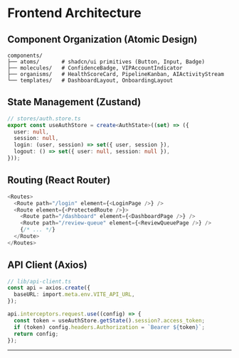 # Frontend Architecture

## Component Organization (Atomic Design)

```
components/
├── atoms/       # shadcn/ui primitives (Button, Input, Badge)
├── molecules/   # ConfidenceBadge, VIPAccountIndicator
├── organisms/   # HealthScoreCard, PipelineKanban, AIActivityStream
└── templates/   # DashboardLayout, OnboardingLayout
```

## State Management (Zustand)

```typescript
// stores/auth.store.ts
export const useAuthStore = create<AuthState>((set) => ({
  user: null,
  session: null,
  login: (user, session) => set({ user, session }),
  logout: () => set({ user: null, session: null }),
}));
```

## Routing (React Router)

```typescript
<Routes>
  <Route path="/login" element={<LoginPage />} />
  <Route element={<ProtectedRoute />}>
    <Route path="/dashboard" element={<DashboardPage />} />
    <Route path="/review-queue" element={<ReviewQueuePage />} />
    {/* ... */}
  </Route>
</Routes>
```

## API Client (Axios)

```typescript
// lib/api-client.ts
const api = axios.create({
  baseURL: import.meta.env.VITE_API_URL,
});

api.interceptors.request.use((config) => {
  const token = useAuthStore.getState().session?.access_token;
  if (token) config.headers.Authorization = `Bearer ${token}`;
  return config;
});
```

---
